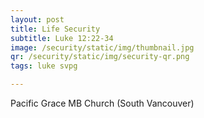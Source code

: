 ```yaml
---
layout: post
title: Life Security
subtitle: Luke 12:22-34
image: /security/static/img/thumbnail.jpg
qr: /security/static/img/security-qr.png
tags: luke svpg

---
```

Pacific Grace MB Church (South Vancouver)
